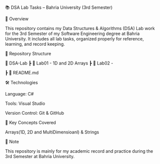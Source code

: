 📚 DSA Lab Tasks – Bahria University (3rd Semester)

🚀 Overview

This repository contains my Data Structures & Algorithms (DSA) Lab work for the 3rd Semester of my Software Engineering degree at Bahria University.
It includes all lab tasks, organized properly for reference, learning, and record keeping.

📂 Repository Structure

📁 DSA-Lab
┣ 📂 Lab01 - 1D and 2D Arrays
┣ 📂 Lab02 - 

┣ 📄 README.md

🛠 Technologies

Language: C#

Tools: Visual Studio

Version Control: Git & GitHub

🎯 Key Concepts Covered

Arrays(1D, 2D and MultiDimensioanl) & Strings


🌟 Note

This repository is mainly for my academic record and practice during the 3rd Semester at Bahria University.
